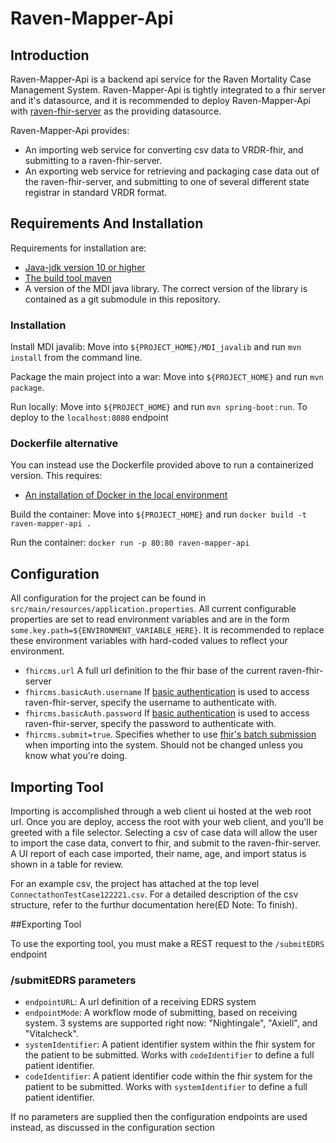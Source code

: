 # Raven-Mapper-Api

## Introduction

Raven-Mapper-Api is a backend api service for the  Raven Mortality Case Management System. Raven-Mapper-Api is tightly integrated to a fhir server and it's datasource, and it is recommended to deploy Raven-Mapper-Api with [raven-fhir-server](https://github.com/MortalityReporting/raven-fhir-server) as the providing datasource.

Raven-Mapper-Api provides:

* An importing web service for converting csv data to VRDR-fhir, and submitting to a raven-fhir-server.
* An exporting web service for retrieving and packaging case data out of the raven-fhir-server, and submitting to one of several different state registrar in standard VRDR format.

## Requirements And Installation

Requirements for installation are:
* [Java-jdk version 10 or higher](https://www.oracle.com/java/technologies/javase-downloads.html)
* [The build tool maven](http://maven.apache.org/)
* A version of the MDI java library. The correct version of the library is contained as a git submodule in this repository.

### Installation

Install MDI javalib: Move into ```${PROJECT_HOME}/MDI_javalib``` and run ```mvn install``` from the command line.

Package the main project into a war: Move into ```${PROJECT_HOME}``` and run ```mvn package```.

Run locally: Move into ```${PROJECT_HOME}``` and run ```mvn spring-boot:run```. To deploy to the ```localhost:8080``` endpoint

### Dockerfile alternative

You can instead use the Dockerfile provided above to run a containerized version. This requires:

* [An installation of Docker in the local environment](https://www.docker.com/get-started)

Build the container: Move into ```${PROJECT_HOME}``` and run ```docker build -t raven-mapper-api .```

Run the container: ```docker run -p 80:80 raven-mapper-api```

## Configuration

All configuration for the project can be found in ```src/main/resources/application.properties```. All current configurable properties are set to read environment variables and are in the form ```some.key.path=${ENVIRONMENT_VARIABLE_HERE}```. It is recommended to replace these environment variables with hard-coded values to reflect your environment.

* ```fhircms.url``` A full url definition to the fhir base of the current raven-fhir-server
* ```fhircms.basicAuth.username``` If [basic authentication](https://swagger.io/docs/specification/authentication/basic-authentication/) is used to access raven-fhir-server, specify the username to authenticate with.
* ```fhircms.basicAuth.password``` If [basic authentication](https://swagger.io/docs/specification/authentication/basic-authentication/) is used to access raven-fhir-server, specify the password to authenticate with.
* ```fhircms.submit=true```. Specifies whether to use [fhir's batch submission](https://www.hl7.org/fhir/http.html#transaction) when importing into the system. Should not be changed unless you know what you're doing.

## Importing Tool
Importing is accomplished through a web client ui hosted at the web root url. Once you are deploy, access the root with your web client, and you'll be greeted with a file selector. Selecting a csv of case data will allow the user to import the case data, convert to fhir, and submit to the raven-fhir-server. A UI report of each case imported, their name, age, and import status is shown in a table for review.

For an example csv, the project has attached at the top level ```ConnectathonTestCase122221.csv```. For a detailed description of the csv structure, refer to the furthur documentation here(ED Note: To finish).

##Exporting Tool

To use the exporting tool, you must make a REST request to the ```/submitEDRS``` endpoint
### /submitEDRS parameters

* `endpointURL`: A url definition of a receiving EDRS system
* `endpointMode`: A workflow mode of submitting, based on receiving system. 3 systems are supported right now: "Nightingale", "Axiell", and "Vitalcheck".
* `systemIdentifier`: A patient identifier system within the fhir system for the patient to be submitted. Works with `codeIdentifier` to define a full patient identifier.
* `codeIdentifier`: A patient identifier code within the fhir system for the patient to be submitted. Works with `systemIdentifier` to define a full patient identifier.

If no parameters are supplied then the configuration endpoints are used instead, as discussed in the configuration section
